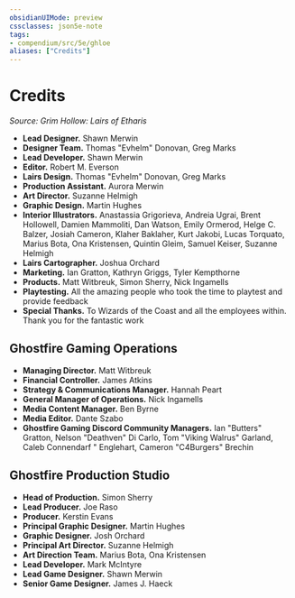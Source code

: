 ```yaml
---
obsidianUIMode: preview
cssclasses: json5e-note
tags:
- compendium/src/5e/ghloe
aliases: ["Credits"]
---
```

# Credits
*Source: Grim Hollow: Lairs of Etharis* 

- **Lead Designer.** Shawn Merwin  
- **Designer Team.** Thomas "Evhelm" Donovan, Greg Marks  
- **Lead Developer.** Shawn Merwin  
- **Editor.** Robert M. Everson  
- **Lairs Design.** Thomas "Evhelm" Donovan, Greg Marks  
- **Production Assistant.** Aurora Merwin  
- **Art Director.** Suzanne Helmigh  
- **Graphic Design.** Martin Hughes  
- **Interior Illustrators.** Anastassia Grigorieva, Andreia Ugrai, Brent Hollowell, Damien Mammoliti, Dan Watson, Emily Ormerod, Helge C. Balzer, Josiah Cameron, Klaher Baklaher, Kurt Jakobi, Lucas Torquato, Marius Bota, Ona Kristensen, Quintin Gleim, Samuel Keiser, Suzanne Helmigh  
- **Lairs Cartographer.** Joshua Orchard  
- **Marketing.** Ian Gratton, Kathryn Griggs, Tyler Kempthorne  
- **Products.** Matt Witbreuk, Simon Sherry, Nick Ingamells  
- **Playtesting.** All the amazing people who took the time to playtest and provide feedback  
- **Special Thanks.** To Wizards of the Coast and all the employees within. Thank you for the fantastic work  

## Ghostfire Gaming Operations

- **Managing Director.** Matt Witbreuk  
- **Financial Controller.** James Atkins  
- **Strategy & Communications Manager.** Hannah Peart  
- **General Manager of Operations.** Nick Ingamells  
- **Media Content Manager.** Ben Byrne  
- **Media Editor.** Dante Szabo  
- **Ghostfire Gaming Discord Community Managers.** Ian "Butters" Gratton, Nelson "Deathven" Di Carlo, Tom "Viking Walrus" Garland, Caleb Connendarf " Englehart, Cameron "C4Burgers" Brechin  

## Ghostfire Production Studio

- **Head of Production.** Simon Sherry  
- **Lead Producer.** Joe Raso  
- **Producer.** Kerstin Evans  
- **Principal Graphic Designer.** Martin Hughes  
- **Graphic Designer.** Josh Orchard  
- **Principal Art Director.** Suzanne Helmigh  
- **Art Direction Team.** Marius Bota, Ona Kristensen  
- **Lead Developer.** Mark McIntyre  
- **Lead Game Designer.** Shawn Merwin  
- **Senior Game Designer.** James J. Haeck
